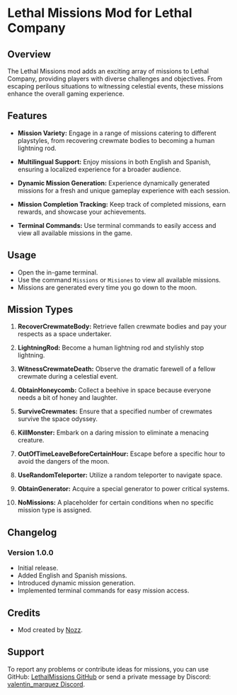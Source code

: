 # Lethal Missions Mod for Lethal Company

## Overview

The Lethal Missions mod adds an exciting array of missions to Lethal Company, providing players with diverse challenges and objectives. From escaping perilous situations to witnessing celestial events, these missions enhance the overall gaming experience.

## Features

- **Mission Variety:** Engage in a range of missions catering to different playstyles, from recovering crewmate bodies to becoming a human lightning rod.

- **Multilingual Support:** Enjoy missions in both English and Spanish, ensuring a localized experience for a broader audience.

- **Dynamic Mission Generation:** Experience dynamically generated missions for a fresh and unique gameplay experience with each session.

- **Mission Completion Tracking:** Keep track of completed missions, earn rewards, and showcase your achievements.

- **Terminal Commands:** Use terminal commands to easily access and view all available missions in the game.

## Usage

- Open the in-game terminal.
- Use the command `Missions` or `Misiones` to view all available missions.
- Missions are generated every time you go down to the moon.

## Mission Types

1. **RecoverCrewmateBody:** Retrieve fallen crewmate bodies and pay your respects as a space undertaker.

2. **LightningRod:** Become a human lightning rod and stylishly stop lightning.

3. **WitnessCrewmateDeath:** Observe the dramatic farewell of a fellow crewmate during a celestial event.

4. **ObtainHoneycomb:** Collect a beehive in space because everyone needs a bit of honey and laughter.

5. **SurviveCrewmates:** Ensure that a specified number of crewmates survive the space odyssey.

6. **KillMonster:** Embark on a daring mission to eliminate a menacing creature.

7. **OutOfTimeLeaveBeforeCertainHour:** Escape before a specific hour to avoid the dangers of the moon.

8. **UseRandomTeleporter:** Utilize a random teleporter to navigate space.

9. **ObtainGenerator:** Acquire a special generator to power critical systems.

10. **NoMissions:** A placeholder for certain conditions when no specific mission type is assigned.

## Changelog

### Version 1.0.0

- Initial release.
- Added English and Spanish missions.
- Introduced dynamic mission generation.
- Implemented terminal commands for easy mission access.


## Credits

- Mod created by [Nozz](https://discordapp.com/users/234432421427281920).

## Support

To report any problems or contribute ideas for missions, you can use GitHub: [LethalMissions GitHub](https://github.com/valentin-marquez/LethalMissions) or send a private message by Discord: [valentin_marquez Discord](https://discordapp.com/users/234432421427281920).